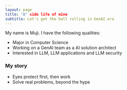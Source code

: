 ```yaml
---
layout: page
title: "A" side life of mine
subtitle: Let's get the ball rolling in GenAI era
---
```


My name is Muji. I have the following qualities:

- Major in Computer Science
- Working on a GenAI team as a AI solution architect
- Interested in LLM, LLM applications and LLM security

### My story

- Eyes protect first, then work
- Solve real problems, beyond the hype